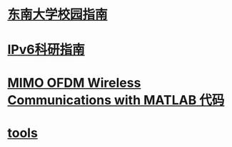 # [东南大学校园指南](https://yang69.github.io/SEU/)  

# [IPv6科研指南](https://yang69.github.io/SEU/IPv6/IPv6.html)  

# [MIMO OFDM Wireless Communications with MATLAB 代码](https://yang69.github.io/MIMO-OFDM-Wireless-Communications-with-MATLAB/)  

# [tools](https://yang69.github.io/tools/)
